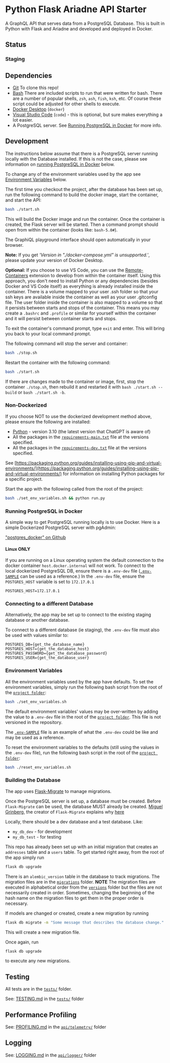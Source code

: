 # Python Flask Ariadne API Starter

A GraphQL API that serves data from a PostgreSQL Database. This is built in Python with Flask and Ariadne and developed and deployed in Docker.

## Status

### Staging

<!-- [![coverage report](https://github.com/???)](https://github.com/???) -->

## Dependencies

- [Git](https://git-scm.com/) To clone this repo!
- [Bash](https://www.gnu.org/software/bash/) There are included scripts to run that were written for bash. There are a number of popular shells, `zsh`, `ash`, `fish`, `ksh`, etc. Of course these script could be adjusted for other shells to execute.
- [Docker Desktop](https://www.docker.com/products/docker-desktop) (`docker`)
- [Visual Studio Code](https://code.visualstudio.com/) (`code`) - this is optional, but sure makes everything a lot easier.
- A PostgreSQL server. See [Running PostgreSQL in Docker](#running-postgresql-in-docker) for more info.

## Development

The instructions below assume that there is a PostgreSQL server running locally with the Database installed. If this is not the case, please see information on [running PostgreSQL in Docker](#running-postgresql-in-docker) below.

To change any of the environment variables used by the app see [Environment Variables](#environment-variables) below.

The first time you checkout the project, after the database has been set up, run the following command to build the docker image, start the container, and start the API:

```sh
bash ./start.sh
```

This will build the Docker image and run the container. Once the container is created, the Flask server will be started. Then a command prompt should open from within the container (looks like: `bash-5.0#`).

The GraphiQL playground interface should open automatically in your browser.

**Note:** If you get _'Version in "./docker-compose.yml" is unsupported.'_, please update your version of Docker Desktop.

**Optional:** If you choose to use VS Code, you can use the [Remote-Containers](https://marketplace.visualstudio.com/items?itemName=ms-vscode-remote.remote-containers) extension to develop from within the container itself. Using this approach, you don't need to install Python or any dependencies (besides Docker and VS Code itself) as everything is already installed inside the container. There is a volume mapped to your user .ssh folder so that your ssh keys are available inside the container as well as your user .gitconfig file. The user folder inside the container is also mapped to a volume so that it persists between starts and stops of the container. This means you may create a `.bashrc` and `.profile` or similar for yourself within the container and it will persist between container starts and stops.

To exit the container's command prompt, type `exit` and enter. This will bring you back to your local command prompt.

The following command will stop the server and container:

```bash
bash ./stop.sh
```

Restart the container with the following command:

```bash
bash ./start.sh
```

If there are changes made to the container or image, first, stop the container `./stop.sh`, then rebuild it and restarted it with `bash ./start.sh --build` or `bash ./start.sh -b`.

### Non-Dockerized

If you choose NOT to use the dockerized development method above, please ensure the following are installed:

- [Python](https://www.python.org/) - version 3.10 (the latest version that ChatGPT is aware of)
- All the packages in the [`requirements-main.txt`](./requirements-main.txt) file at the versions specified.
- All the packages in the [`requirements-dev.txt`](./requirements-dev.txt) file at the versions specified.

See [https://packaging.python.org/guides/installing-using-pip-and-virtual-environments/](https://packaging.python.org/guides/installing-using-pip-and-virtual-environments/) for information on installing Python packages for a specific project.

Start the app with the following called from the root of the project:

```bash
bash ./set_env_variables.sh && python run.py
```

### Running PostgreSQL in Docker

A simple way to get PostgreSQL running locally is to use Docker. Here is a simple Dockerized PostgreSQL server with pgAdmin:

["postgres_docker" on Github](https://github.com/generalui/postgres_docker)

#### Linux ONLY

If you are running on a Linux operating system the default connection to the docker container `host.docker.internal` will not work. To connect to the local dockerized PostgreSQL DB, ensure there is a `.env-dev` file ([`.env-SAMPLE`](./.env-SAMPLE) can be used as a reference.) In the `.env-dev` file, ensure the `POSTGRES_HOST` variable is set to `172.17.0.1`

```.env
POSTGRES_HOST=172.17.0.1
```

### Connecting to a different Database

Alternatively, the app may be set up to connect to the existing staging database or another database.

To connect to a different database (ie staging), the `.env-dev` file must also be used with values similar to:

```.env
POSTGRES_DB={get_the_database_name}
POSTGRES_HOST={get_the_database_host}
POSTGRES_PASSWORD={get_the_database_password}
POSTGRES_USER={get_the_database_user}
```

### Environment Variables

All the environment variables used by the app have defaults. To set the environment variables, simply run the following bash script from the root of the [`project folder`](./):

```bash
bash ./set_env_variables.sh
```

The default environment variables' values may be over-written by adding the value to a `.env-dev` file in the root of the [`project folder`](./). This file is not versioned in the repository.

The [`.env-SAMPLE`](./.env-SAMPLE) file is an example of what the `.env-dev` could be like and may be used as a reference.

To reset the environment variables to the defaults (still using the values in the `.env-dev` file), run the following bash script in the root of the [`project folder`](./):

```bash
bash ./reset_env_variables.sh
```

### Building the Database

The app uses [Flask-Migrate](https://flask-migrate.readthedocs.io/en/latest/#) to manage migrations.

Once the PostgreSQL server is set up, a database must be created. Before `Flask-Migrate` can be used, the database MUST already be created. [Miguel Grinberg](http://miguelgrinberg.com), the creator of `Flask-Migrate` explains why [here](https://github.com/miguelgrinberg/Flask-Migrate/issues/145.)

Locally, there should be a dev database and a test database. Like:

- `my_db_dev` - for development
- `my_db_test` - for testing

This repo has already been set up with an initial migration that creates an `addresses` table and a `users` table. To get started right away, from the root of the app simply run

```sh
flask db upgrade
```

There is an `alembic_version` table in the database to track migrations. The migration files are in the [`migrations`](./migrations) folder. **NOTE** The migration files are executed in alphabetical order from the [`versions`](./migrations/versions) folder but the files are not necessarily created in order. Sometimes, changing the beginning of the hash name on the migration files to get them in the proper order is necessary.

If models are changed or created, create a new migration by running

```sh
flask db migrate -m "Some message that describes the database change."
```

This will create a new migration file.

Once again, run

```sh
flask db upgrade
```

to execute any new migrations.

## Testing

All tests are in the [`tests/`](./tests/) folder.

See: [TESTING.md](./tests/TESTING.md) in the [`tests/`](./tests/) folder

## Performance Profiling

See: [PROFILING.md](./api/telemetry/PROFILING.md) in the [`api/telemetry/`](./api/telemetry/) folder

## Logging

See: [LOGGING.md](./api/logger/LOGGING.md) in the [`api/logger/`](./api/logger/) folder
